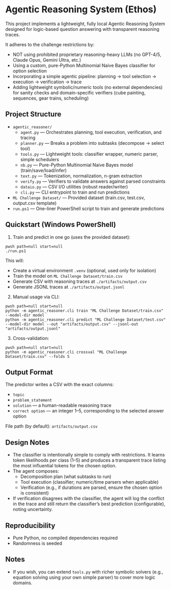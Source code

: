 # Agentic Reasoning System (Ethos)

This project implements a lightweight, fully local Agentic Reasoning System designed for logic-based question answering with transparent reasoning traces.

It adheres to the challenge restrictions by:
- NOT using prohibited proprietary reasoning-heavy LLMs (no GPT-4/5, Claude Opus, Gemini Ultra, etc.)
- Using a custom, pure-Python Multinomial Naive Bayes classifier for option selection
- Incorporating a simple agentic pipeline: planning → tool selection → execution → verification → trace
- Adding lightweight symbolic/numeric tools (no external dependencies) for sanity checks and domain-specific verifiers (cube painting, sequences, gear trains, scheduling)

## Project Structure

- `agentic_reasoner/`
  - `agent.py` — Orchestrates planning, tool execution, verification, and tracing
  - `planner.py` — Breaks a problem into subtasks (decompose → select tool)
  - `tools.py` — Lightweight tools: classifier wrapper, numeric parser, simple schedulers
  - `nb.py` — Pure-Python Multinomial Naive Bayes model (train/save/load/infer)
  - `text.py` — Tokenization, normalization, n-gram extraction
  - `verify.py` — Verifiers to validate answers against parsed constraints
  - `dataio.py` — CSV I/O utilities (robust reader/writer)
  - `cli.py` — CLI entrypoint to train and run predictions
- `ML Challenge Dataset/` — Provided dataset (train.csv, test.csv, output.csv template)
- `run.ps1` — One-liner PowerShell script to train and generate predictions

## Quickstart (Windows PowerShell)

1) Train and predict in one go (uses the provided dataset):

```
pwsh path=null start=null
./run.ps1
```

This will:
- Create a virtual environment `.venv` (optional, used only for isolation)
- Train the model on `ML Challenge Dataset/train.csv`
- Generate CSV with reasoning traces at `./artifacts/output.csv`
- Generate JSONL traces at `./artifacts/output.jsonl`

2) Manual usage via CLI:

```
pwsh path=null start=null
python -m agentic_reasoner.cli train "ML Challenge Dataset/train.csv" --model-dir model
python -m agentic_reasoner.cli predict "ML Challenge Dataset/test.csv" --model-dir model --out "artifacts/output.csv" --jsonl-out "artifacts/output.jsonl"
```

3) Cross-validation:
```
pwsh path=null start=null
python -m agentic_reasoner.cli crossval "ML Challenge Dataset/train.csv" --folds 5
```

## Output Format
The predictor writes a CSV with the exact columns:
- `topic`
- `problem_statement`
- `solution` — a human-readable reasoning trace
- `correct option` — an integer 1–5, corresponding to the selected answer option

File path (by default): `artifacts/output.csv`

## Design Notes
- The classifier is intentionally simple to comply with restrictions. It learns token likelihoods per class (1–5) and produces a transparent trace listing the most influential tokens for the chosen option.
- The agent composes:
  - Decomposition plan (what subtasks to run)
  - Tool execution (classifier; numeric/time parsers when applicable)
  - Verification (e.g., if durations are parsed, ensure the chosen option is consistent)
- If verification disagrees with the classifier, the agent will log the conflict in the trace and still return the classifier’s best prediction (configurable), noting uncertainty.

## Reproducibility
- Pure Python, no compiled dependencies required
- Randomness is seeded

## Notes

- If you wish, you can extend `tools.py` with richer symbolic solvers (e.g., equation solving using your own simple parser) to cover more logic domains.
